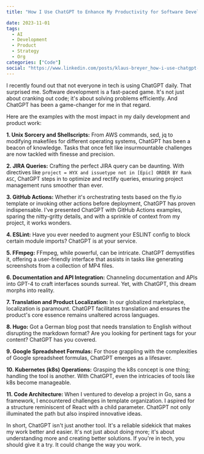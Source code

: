 ```yaml
---
title: "How I Use ChatGPT to Enhance My Productivity for Software Development"

date: 2023-11-01
tags:
  - AI
  - Development
  - Product
  - Strategy
  - Org
categories: ["Code"]
social: "https://www.linkedin.com/posts/klaus-breyer_how-i-use-chatgpt-to-enhance-my-productivity-activity-7125392286569385984-a3_8"
---
```


I recently found out that not everyone in tech is using ChatGPT daily. That surprised me. Software development is a fast-paced game. It's not just about cranking out code; it's about solving problems efficiently. And ChatGPT has been a game-changer for me in that regard.

Here are the examples with the most impact in my daily development and product work:

**1. Unix Sorcery and Shellscripts:** From AWS commands, sed, jq to modifying makefiles for different operating systems, ChatGPT has been a beacon of knowledge. Tasks that once felt like insurmountable challenges are now tackled with finesse and precision.

**2. JIRA Queries:** Crafting the perfect JIRA query can be daunting. With directives like `project = HYX and issuetype not in [Epic] ORDER BY Rank ASC`, ChatGPT steps in to optimize and rectify queries, ensuring project management runs smoother than ever.

**3. GitHub Actions:** Whether it's orchestrating tests based on the fly.io template or invoking other actions before deployment, ChatGPT has proven indispensable. I've presented ChatGPT with GitHub Actions examples, sparing the nitty-gritty details, and with a sprinkle of context from my project, it works wonders.

**4. ESLint:** Have you ever needed to augment your ESLINT config to block certain module imports? ChatGPT is at your service.

**5. FFmpeg:** FFmpeg, while powerful, can be intricate. ChatGPT demystifies it, offering a user-friendly interface that assists in tasks like generating screenshots from a collection of MP4 files.

**6. Documentation and API Integration:** Channeling documentation and APIs into GPT-4 to craft interfaces sounds surreal. Yet, with ChatGPT, this dream morphs into reality.

**7. Translation and Product Localization:** In our globalized marketplace, localization is paramount. ChatGPT facilitates translation and ensures the product's core essence remains unaltered across languages.

**8. Hugo:** Got a German blog post that needs translation to English without disrupting the markdown format? Are you looking for pertinent tags for your content? ChatGPT has you covered.

**9. Google Spreadsheet Formulas:** For those grappling with the complexities of Google spreadsheet formulas, ChatGPT emerges as a lifesaver.

**10. Kubernetes (k8s) Operations:** Grasping the k8s concept is one thing; handling the tool is another. With ChatGPT, even the intricacies of tools like k8s become manageable.

**11. Code Architecture:** When I ventured to develop a project in Go, sans a framework, I encountered challenges in template organization. I aspired for a structure reminiscent of React with a child parameter. ChatGPT not only illuminated the path but also inspired innovative ideas.

In short, ChatGPT isn't just another tool. It's a reliable sidekick that makes my work better and easier. It's not just about doing more; it's about understanding more and creating better solutions. If you're in tech, you should give it a try. It could change the way you work.
